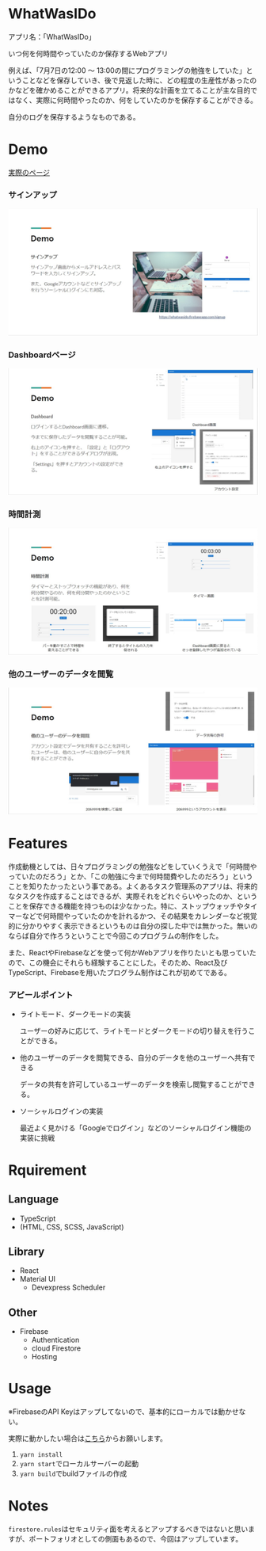 # WhatWasIDo
アプリ名：「WhatWasIDo」

いつ何を何時間やっていたのか保存するWebアプリ

例えば、「7月7日の12:00 ～ 13:00の間にプログラミングの勉強をしていた」ということなどを保存していき、後で見返した時に、どの程度の生産性があったのかなどを確かめることができるアプリ。将来的な計画を立てることが主な目的ではなく、実際に何時間やったのか、何をしていたのかを保存することができる。

自分のログを保存するようなものである。

# Demo
[実際のページ](https://whatwasido.firebaseapp.com/)
### サインアップ
![picture1](md_imgs/img-01.jpg)
### Dashboardページ
![picture2](md_imgs/img-02.jpg)
### 時間計測
![picture3](md_imgs/img-03.jpg)
### 他のユーザーのデータを閲覧
![picture4](md_imgs/img-04.jpg)

# Features

作成動機としては、日々プログラミングの勉強などをしていくうえで「何時間やっていたのだろう」とか、「この勉強に今まで何時間費やしたのだろう」ということを知りたかったという事である。よくあるタスク管理系のアプリは、将来的なタスクを作成することはできるが、実際それをどれぐらいやったのか、ということを保存できる機能を持つものは少なかった。特に、ストップウォッチやタイマーなどで何時間やっていたのかを計れるかつ、その結果をカレンダーなど視覚的に分かりやすく表示できるというものは自分の探した中では無かった。無いのならば自分で作ろうということで今回このプログラムの制作をした。

また、ReactやFirebaseなどを使って何かWebアプリを作りたいとも思っていたので、この機会にそれらも経験することにした。そのため、React及びTypeScript、Firebaseを用いたプログラム制作はこれが初めてである。

### アピールポイント
- ライトモード、ダークモードの実装

  ユーザーの好みに応じて、ライトモードとダークモードの切り替えを行うことができる。
- 他のユーザーのデータを閲覧できる、自分のデータを他のユーザーへ共有できる

  データの共有を許可しているユーザーのデータを検索し閲覧することができる。
- ソーシャルログインの実装

  最近よく見かける「Googleでログイン」などのソーシャルログイン機能の実装に挑戦

# Rquirement

## Language
- TypeScript
- (HTML, CSS, SCSS, JavaScript)

## Library
- React
- Material UI
  - Devexpress Scheduler

## Other
- Firebase
  - Authentication
  - cloud Firestore
  - Hosting

# Usage

※FirebaseのAPI Keyはアップしてないので、基本的にローカルでは動かせない。

実際に動かしたい場合は[こちら](https://whatwasido.firebaseapp.com/)からお願いします。

1. `yarn install`
2. `yarn start`でローカルサーバーの起動
3. `yarn build`でbuildファイルの作成

# Notes

`firestore.rules`はセキュリティ面を考えるとアップするべきではないと思いますが、ポートフォリオとしての側面もあるので、今回はアップしています。